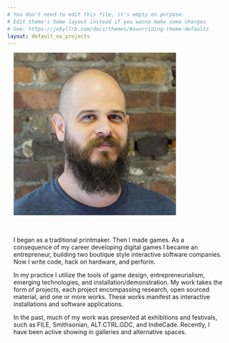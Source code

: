 ```yaml
---
# You don't need to edit this file, it's empty on purpose.
# Edit theme's home layout instead if you wanna make some changes
# See: https://jekyllrb.com/docs/themes/#overriding-theme-defaults
layout: default_no_projects
---
```

<div class="right">
        <img src="/images/headshot_2017.jpg" class="img-responsive" alt="richie photo" style="padding-bottom: 2rem; padding-left: 15px; padding-right: 15px; max-height:380px; ">
    <div class="row" style="padding-left: 15px; padding-right: 15">
      <div class="col-xs-10 col-md-8">
        <p>
          I began as a traditional printmaker. Then I made games. As a consequence of my career developing digital games I became an entrepreneur, building two boutique style interactive software companies. Now I write code, hack on hardware, and perform.
        </p>
        <p>
        In my practice I utilize the tools of game design, entrepreneurialism, emerging technologies, and installation/demonstration. My work takes the form of projects, each project encompassing research, open sourced material, and one or more works. These works manifest as interactive installations and  software applications.
        </p>
        <p>
        In the past, much of my work was presented at exhibitions and festivals, such as FILE, Smithsonian, ALT.CTRL.GDC, and IndieCade. Recently, I have been active showing in galleries and alternative spaces.  
        </p>
      </div>
    </div>
</div>
